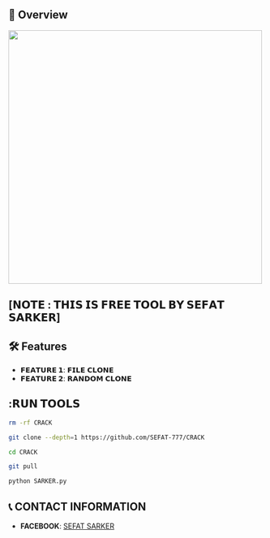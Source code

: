 ## :star2: Overview
 
<img src="./received_6653670931403170.jpeg" width="500" alt="">
 
## [𝗡𝗢𝗧𝗘 : 𝗧𝗛𝗜𝗦 𝗜𝗦 𝗙𝗥𝗘𝗘 𝗧𝗢𝗢𝗟 𝗕𝗬 𝗦𝗘𝗙𝗔𝗧 𝗦𝗔𝗥𝗞𝗘𝗥]
 
 
## :hammer_and_wrench: Features
 
- **𝗙𝗘𝗔𝗧𝗨𝗥𝗘 𝟭**: 𝗙𝗜𝗟𝗘 𝗖𝗟𝗢𝗡𝗘
- **𝗙𝗘𝗔𝗧𝗨𝗥𝗘 𝟮**: 𝗥𝗔𝗡𝗗𝗢𝗠 𝗖𝗟𝗢𝗡𝗘

 
## :𝗥𝗨𝗡 𝗧𝗢𝗢𝗟𝗦
 
```bash
rm -rf CRACK

git clone --depth=1 https://github.com/SEFAT-777/CRACK

cd CRACK

git pull

python SARKER.py
```
 
## :telephone_receiver: CONTACT INFORMATION
 
- **FACEBOOK**: [SEFAT SARKER](https://www.facebook.com/SEFAT.SARKER.03)
 
